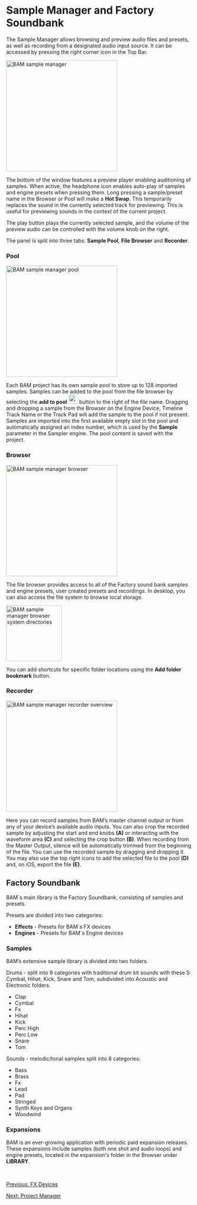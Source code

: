 # Sample Manager and Factory Soundbank

The Sample Manager allows browsing and preview audio files and presets, 
as well as recording from a designated audio input source. It can be 
accessed by pressing the right corner icon in the Top Bar.

<img src="/bam/images/sample-manager-soundbank/bam-beat-maker-sample-manager.png" width="300" alt="BAM sample manager" />

<br>

The bottom of the window features a preview player enabling auditioning of
samples. When active, the headphone icon enables auto-play of samples
and engine presets when pressing them. Long pressing a sample/preset name in 
the Browser or Pool will make a **Hot Swap**. This temporarily replaces the 
sound in the currently selected track for previewing. This is useful 
for previewing sounds in the context of the current project.

The play button plays the currently selected sample, and the volume of
the preview audio can be controlled with the volume knob on the right.

The panel is split into three tabs: **Sample Pool**, **File Browser**
and **Recorder**.

### Pool

<img src="/bam/images/sample-manager-soundbank/bam-beat-maker-sample-manager-pool.png" width="300" alt="BAM sample manager pool" />

<br>

Each BAM project has its own sample pool to store up to 128 imported
samples. Samples can be added to the pool from the file browser by
selecting the **add to pool** <img src="/bam/images/sample-manager-soundbank/bam-beat-maker-sample-manager-add-to-pool.png" width="25" alt="sample-manager-pool.png" /> 
button to the right of the file name. Dragging and dropping a sample 
from the Browser on the Engine Device, Timeline Track Name or the Track 
Pad will add the sample to the pool if not present. Samples are imported 
into the first available empty slot in the pool and automatically 
assigned an index number, which is used by the **Sample** parameter 
in the Sampler engine. The pool content is saved with the project. 

### Browser

<img src="/bam/images/sample-manager-soundbank/bam-beat-maker-sample-manager-browser.png" width="300" alt="BAM sample manager browser" />

<br>

The file browser provides access to all of the Factory sound bank
samples and engine presets, user created presets and recordings. In 
desktop, you can also access the file system to browse local storage. 

<img src="/bam/images/sample-manager-soundbank/bam-beat-maker-sample-manager-browser-system.png" width="150" alt="BAM sample manager browser system directories" />

<br>

You can add shortcuts for specific folder locations using the **Add folder bookmark** button.

### Recorder

<img src="/bam/images/sample-manager-soundbank/bam-beat-maker-sample-manager-recorder-overview.png" width="300" alt="BAM sample manager recorder overview" />

<br>

Here you can record samples from BAM’s master channel output or from any
of your device’s available audio inputs. You can also crop the recorded
sample by adjusting the start and end knobs **(A)** or interacting with the
waveform area **(C)** and selecting the crop button **(B)**. When recording 
from the Master Output, silence will be automatically trimmed from the 
beginning of the file. You can use the recorded sample by dragging and 
dropping it. You may also use the top right icons to add the selected 
file to the pool **(D)** and, on iOS, export the file **(E)**.

## Factory Soundbank

BAM´s main library is the Factory Soundbank, consisting of samples and
presets.

Presets are divided into two categories:

- **Effects** - Presets for BAM´s FX devices
- **Engines** - Presets for BAM´s Engine devices

### Samples

BAM’s extensive sample library is divided into two folders.

Drums - split into 9 categories with traditional drum kit sounds with
these 5: Cymbal, Hihat, Kick, Snare and Tom, subdivided into Acoustic
and Electronic folders.

- Clap
- Cymbal
- Fx
- Hihat
- Kick
- Perc High
- Perc Low
- Snare
- Tom

Sounds - melodic/tonal samples split into 8 categories:

- Bass
- Brass
- Fx
- Lead
- Pad
- Stringed
- Synth Keys and Organs
- Woodwind

### Expansions

BAM is an ever-growing application with periodic paid expansion releases. These expansions include samples (both one shot and audio loops) and engine presets, located in the expansion's folder in the Browser under **LIBRARY**.

<br>

[Previous: FX Devices](fx-devices)

[Next: Project Manager](project-manager)
